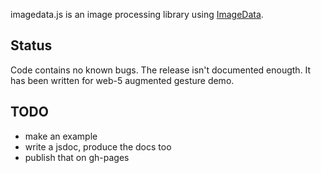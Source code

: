 imagedata.js is an image processing library using [ImageData](https://developer.mozilla.org/en/DOM/ImageData).

## Status
Code contains no known bugs.
The release isn't documented enougth.
It has been written for web-5 augmented gesture demo.

## TODO
* make an example
* write a jsdoc, produce the docs too
* publish that on gh-pages



